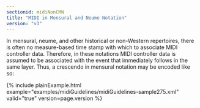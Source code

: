 ```yaml
---
sectionid: midiNonCMN
title: "MIDI in Mensural and Neume Notation"
version: "v3"
---
```




In mensural, neume, and other historical or non-Western repertoires, there is often
no
measure-based time stamp with which to associate MIDI controller data. Therefore,
in these
notations MIDI controller data is assumed to be associated with the event that immediately
follows in the same layer. Thus, a crescendo in mensural notation may be encoded like
so:

{% include plainExample.html example="examples/midiGuidelines/midiGuidelines-sample275.xml" valid="true" version=page.version %}

